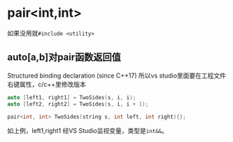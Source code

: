 # pair<int,int>

如果没用就`#include <utility>`

## auto[a,b]对pair函数返回值

Structured binding declaration (since C++17)
所以vs studio里面要在工程文件右键属性，c/c++里修改版本

```c++
auto [left1, right1] = TwoSides(s, i, i);
auto [left2, right2] = TwoSides(s, i, i + 1);

pair<int, int> TwoSides(string s, int left, int right){};
```

如上例，left1,right1 经VS Studio监视变量，类型是`int&&`。
